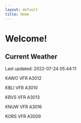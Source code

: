 ```yaml
---
layout: default
title: Home
---
```

# Welcome!

## Current Weather

Last updated: 2022-07-24 05:44:11

KAWO VFR A3012

KBLI VFR A3010

KBVS VFR A3013

KNUW VFR A3016

KORS VFR A3009


